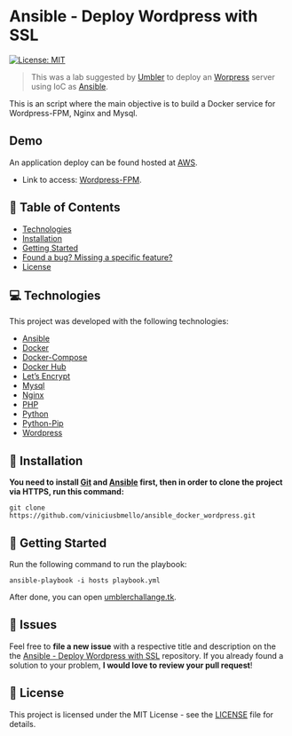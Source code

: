 # Ansible - Deploy Wordpress with SSL

[![License: MIT](https://img.shields.io/badge/License-MIT-brightgreen.svg)](https://opensource.org/licenses/MIT)

> This was a lab suggested by [Umbler](https://umbler.com/) to deploy an [Worpress](https://wordpress.org/) server using IoC as [Ansible](https://www.ansible.com/).

This is an script where the main objective is to build a Docker service for Wordpress-FPM, Nginx and Mysql.

## Demo

An application deploy can be found hosted at [AWS](https://aws.amazon.com/). 
* Link to access: [Wordpress-FPM](https://umblerdocker.tk/).

## :pushpin: Table of Contents

* [Technologies](#-technologies)
* [Installation](#construction_worker-installation)
* [Getting Started](#runner-getting-started)
* [Found a bug? Missing a specific feature?](#bug-issues)
* [License](#closed_book-license)

## 💻 Technologies

This project was developed with the following technologies:

- [Ansible](https://www.ansible.com/)
- [Docker](https://www.docker.com/)
- [Docker-Compose](https://docs.docker.com/compose/)
- [Docker Hub](https://hub.docker.com/)
- [Let’s Encrypt](https://letsencrypt.org/)
- [Mysql](https://www.mysql.com/)
- [Nginx](https://www.nginx.com/)
- [PHP](https://www.php.net/)
- [Python](https://www.python.org/)
- [Python-Pip](https://pypi.org/project/pip/)
- [Wordpress](https://wordpress.org/)

## :construction_worker: Installation

**You need to install [Git](https://git-scm.com/) and [Ansible](https://www.ansible.com/) first, then in order to clone the project via HTTPS, run this command:**

```
git clone https://github.com/viniciusbmello/ansible_docker_wordpress.git
```

## :runner: Getting Started

Run the following command to run the playbook:

```
ansible-playbook -i hosts playbook.yml
```

After done, you can open [umblerchallange.tk](https://umblerchallange.tk/).

## :bug: Issues

Feel free to **file a new issue** with a respective title and description on the the [Ansible - Deploy Wordpress with SSL](https://github.com/viniciusbmello/ansible_docker_wordpress/issues) repository. If you already found a solution to your problem, **I would love to review your pull request**!

## :closed_book: License

This project is licensed under the MIT License - see the [LICENSE](LICENSE) file for details.

